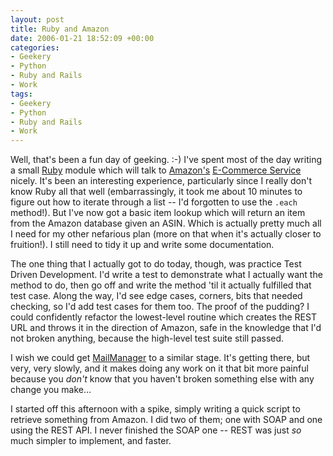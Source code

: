 ```yaml
---
layout: post
title: Ruby and Amazon
date: 2006-01-21 18:52:09 +00:00
categories:
- Geekery
- Python
- Ruby and Rails
- Work
tags:
- Geekery
- Python
- Ruby and Rails
- Work
---
```

Well, that's been a fun day of geeking. :-)  I've spent most of the day writing a small <a href="http://www.ruby-lang.org/">Ruby</a> module which will talk to [Amazon's](http://www.amazon.co.uk/) [E-Commerce Service](http://www.amazon.com/gp/aws/landing.html) nicely.  It's been an interesting experience, particularly since I really don't know Ruby all that well (embarrassingly, it took me about 10 minutes to figure out how to iterate through a list -- I'd forgotten to use the `.each` method!).  But I've now got a basic item lookup which will return an item from the Amazon database given an ASIN.  Which is actually pretty much all I need for my other nefarious plan (more on that when it's actually closer to fruition!).  I still need to tidy it up and write some documentation.

The one thing that I actually got to do today, though, was practice Test Driven Development.  I'd write a test to demonstrate what I actually want the method to do, then go off and write the method 'til it actually fulfilled that test case.  Along the way, I'd see edge cases, corners, bits that needed checking, so I'd add test cases for them too.  The proof of the pudding?  I could confidently refactor the lowest-level routine which creates the REST URL and throws it in the direction of Amazon, safe in the knowledge that I'd not broken anything, because the high-level test suite still passed.

I wish we could get [MailManager](http://www.logicalware.com/) to a similar stage.  It's getting there, but very, very slowly, and it makes doing any work on it that bit more painful because you *don't* know that you haven't broken something else with any change you make...

I started off this afternoon with a spike, simply writing a quick script to retrieve something from Amazon.  I did two of them; one with SOAP and one using the REST API.  I never finished the SOAP one -- REST was just *so* much simpler to implement, and faster.
